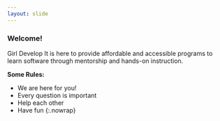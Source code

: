 ```yaml
---
layout: slide
---
```


### Welcome!


Girl Develop It is here to provide affordable and accessible programs to learn software through mentorship and hands-on instruction.

**Some Rules:**

* We are here for you!
* Every question is important
* Help each other
* Have fun
{:.nowrap}
